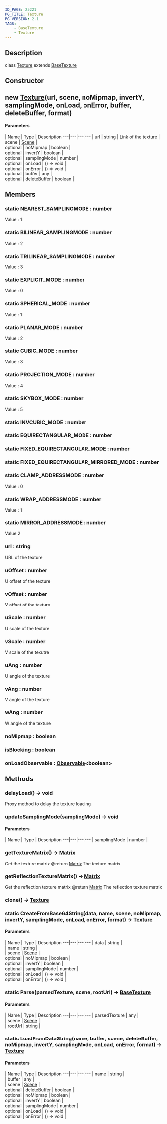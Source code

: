 ```yaml
---
ID_PAGE: 25221
PG_TITLE: Texture
PG_VERSION: 2.1
TAGS:
    - BaseTexture
    - Texture
---
```

## Description

class [Texture](/classes/3.0/Texture) extends [BaseTexture](/classes/3.0/BaseTexture)



## Constructor

## new [Texture](/classes/3.0/Texture)(url, scene, noMipmap, invertY, samplingMode, onLoad, onError, buffer, deleteBuffer, format)



#### Parameters
 | Name | Type | Description
---|---|---|---
 | url | string |      Link of the texture
 | scene | [Scene](/classes/3.0/Scene) |      
optional | noMipmap | boolean |      
optional | invertY | boolean |      
optional | samplingMode | number |      
optional | onLoad | () =&gt; void |      
optional | onError | () =&gt; void |      
optional | buffer | any |      
optional | deleteBuffer | boolean |  
## Members

### static NEAREST_SAMPLINGMODE : number

Value : 1

### static BILINEAR_SAMPLINGMODE : number

Value : 2

### static TRILINEAR_SAMPLINGMODE : number

Value : 3

### static EXPLICIT_MODE : number

Value : 0

### static SPHERICAL_MODE : number

Value : 1

### static PLANAR_MODE : number

Value : 2

### static CUBIC_MODE : number

Value : 3

### static PROJECTION_MODE : number

Value : 4

### static SKYBOX_MODE : number

Value : 5

### static INVCUBIC_MODE : number



### static EQUIRECTANGULAR_MODE : number



### static FIXED_EQUIRECTANGULAR_MODE : number



### static FIXED_EQUIRECTANGULAR_MIRRORED_MODE : number



### static CLAMP_ADDRESSMODE : number

Value : 0

### static WRAP_ADDRESSMODE : number

Value : 1

### static MIRROR_ADDRESSMODE : number

Value 2

### url : string

URL of the texture

### uOffset : number

U offset of the texture

### vOffset : number

V offset of the texture

### uScale : number

U scale of the texture

### vScale : number

V scale of the texutre

### uAng : number

U angle of the texture

### vAng : number

V angle of the texture

### wAng : number

W angle of the texture

### noMipmap : boolean



### isBlocking : boolean



### onLoadObservable : [Observable](/classes/3.0/Observable)&lt;boolean&gt;



## Methods

### delayLoad() &rarr; void

Proxy method to delay the texture loading
### updateSamplingMode(samplingMode) &rarr; void



#### Parameters
 | Name | Type | Description
---|---|---|---
 | samplingMode | number |      

### getTextureMatrix() &rarr; [Matrix](/classes/3.0/Matrix)

Get the texture matrix
@return [Matrix](/classes/3.0/Matrix) The texture matrix
### getReflectionTextureMatrix() &rarr; [Matrix](/classes/3.0/Matrix)

Get the reflection texture matrix
@return [Matrix](/classes/3.0/Matrix) The reflection texture matrix
### clone() &rarr; [Texture](/classes/3.0/Texture)


### static CreateFromBase64String(data, name, scene, noMipmap, invertY, samplingMode, onLoad, onError, format) &rarr; [Texture](/classes/3.0/Texture)



#### Parameters
 | Name | Type | Description
---|---|---|---
 | data | string |      
 | name | string |      
 | scene | [Scene](/classes/3.0/Scene) |      
optional | noMipmap | boolean |      
optional | invertY | boolean |      
optional | samplingMode | number |      
optional | onLoad | () =&gt; void |      
optional | onError | () =&gt; void |      
### static Parse(parsedTexture, scene, rootUrl) &rarr; [BaseTexture](/classes/3.0/BaseTexture)



#### Parameters
 | Name | Type | Description
---|---|---|---
 | parsedTexture | any |    
 | scene | [Scene](/classes/3.0/Scene) |      
 | rootUrl | string |    
### static LoadFromDataString(name, buffer, scene, deleteBuffer, noMipmap, invertY, samplingMode, onLoad, onError, format) &rarr; [Texture](/classes/3.0/Texture)



#### Parameters
 | Name | Type | Description
---|---|---|---
 | name | string |      
 | buffer | any |      
 | scene | [Scene](/classes/3.0/Scene) |      
optional | deleteBuffer | boolean |  
optional | noMipmap | boolean |      
optional | invertY | boolean |      
optional | samplingMode | number |      
optional | onLoad | () =&gt; void |      
optional | onError | () =&gt; void |      
